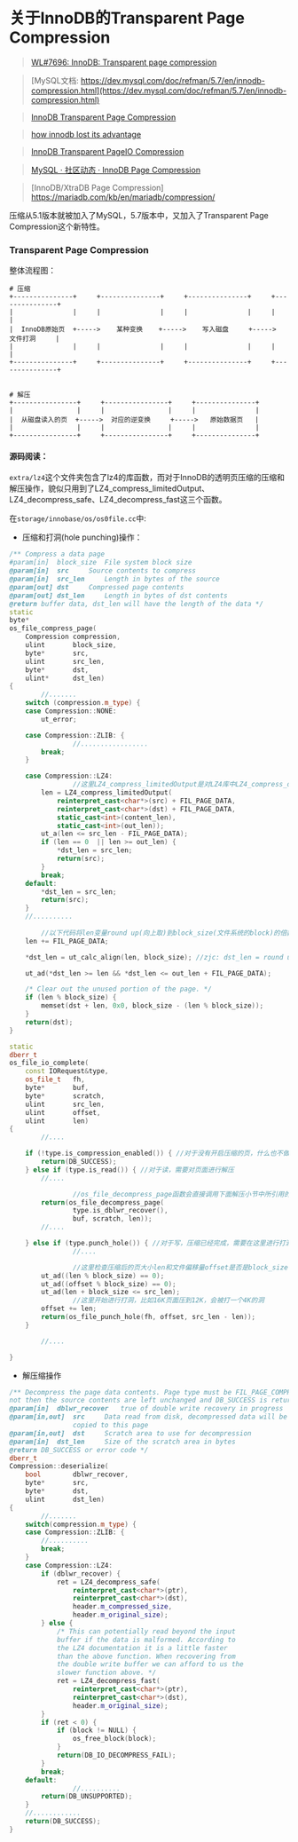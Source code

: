 # 关于InnoDB的Transparent Page Compression

> [WL#7696: InnoDB: Transparent page compression](https://dev.mysql.com/worklog/task/?id=7696)

> [MySQL文档: https://dev.mysql.com/doc/refman/5.7/en/innodb-compression.html](https://dev.mysql.com/doc/refman/5.7/en/innodb-compression.html)

>[InnoDB Transparent Page Compression](http://mysqlserverteam.com/innodb-transparent-page-compression/)

> [how innodb lost its advantage](https://dom.as/2015/04/09/how-innodb-lost-its-advantage/)

>[InnoDB Transparent PageIO Compression](http://mysqlserverteam.com/innodb-transparent-pageio-compression/)

>[MySQL · 社区动态 · InnoDB Page Compression](http://mysql.taobao.org/monthly/2015/08/01/)

> [InnoDB/XtraDB Page Compression] https://mariadb.com/kb/en/mariadb/compression/


压缩从5.1版本就被加入了MySQL，5.7版本中，又加入了Transparent Page 
Compression这个新特性。

### Transparent Page Compression

整体流程图：
```
# 压缩
+---------------+     +---------------+     +---------------+     +---------------+
|               |     |               |     |               |     |               |
|  InnoDB原始页  +----->    某种变换    +----->    写入磁盘     +----->   文件打洞     |
|               |     |               |     |               |     |               |
+---------------+     +---------------+     +---------------+     +---------------+


# 解压
+----------------+     +----------------+     +---------------+
|                |     |                |     |               |
|  从磁盘读入的页  +----->  对应的逆变换     +----->   原始数据页   |
|                |     |                |     |               |
+----------------+     +----------------+     +---------------+
```

#### 源码阅读：

`extra/lz4`这个文件夹包含了lz4的库函数，而对于InnoDB的透明页压缩的压缩和解压操作，貌似只用到了LZ4_compress_limitedOutput、LZ4_decompress_safe、LZ4_decompress_fast这三个函数。

在`storage/innobase/os/os0file.cc`中:
* 压缩和打洞(hole punching)操作：
```cpp
/** Compress a data page
#param[in]	block_size	File system block size
@param[in]	src		Source contents to compress
@param[in]	src_len		Length in bytes of the source
@param[out]	dst		Compressed page contents
@param[out]	dst_len		Length in bytes of dst contents
@return buffer data, dst_len will have the length of the data */
static
byte*
os_file_compress_page(
	Compression	compression,
	ulint		block_size,
	byte*		src,
	ulint		src_len,
	byte*		dst,
	ulint*		dst_len)
{
        //.......
	switch (compression.m_type) {
	case Compression::NONE:
		ut_error;

	case Compression::ZLIB: {
                //.................
		break;
	}

	case Compression::LZ4:
                //这里LZ4_compress_limitedOutput是对LZ4库中LZ4_compress_default函数的直接封装，相当于改了个名字
		len = LZ4_compress_limitedOutput(
			reinterpret_cast<char*>(src) + FIL_PAGE_DATA,
			reinterpret_cast<char*>(dst) + FIL_PAGE_DATA,
			static_cast<int>(content_len),
			static_cast<int>(out_len));
		ut_a(len <= src_len - FIL_PAGE_DATA);
		if (len == 0  || len >= out_len) {
			*dst_len = src_len;
			return(src);
		}
		break;
	default:
		*dst_len = src_len;
		return(src);
	}
	//..........
        
        //以下代码将len变量round up(向上取)到block_size(文件系统的block)的倍数
	len += FIL_PAGE_DATA;

	*dst_len = ut_calc_align(len, block_size); //zjc: dst_len = round up len to multiple of block_size

	ut_ad(*dst_len >= len && *dst_len <= out_len + FIL_PAGE_DATA);

	/* Clear out the unused portion of the page. */
	if (len % block_size) {
		memset(dst + len, 0x0, block_size - (len % block_size));
	}
	return(dst);
}
```

```cpp
static
dberr_t
os_file_io_complete(
	const IORequest&type,
	os_file_t	fh,
	byte*		buf,
	byte*		scratch,
	ulint		src_len,
	ulint		offset,
	ulint		len)
{
        //....

	if (!type.is_compression_enabled()) { //对于没有开启压缩的页，什么也不做直接返回
		return(DB_SUCCESS);
	} else if (type.is_read()) { //对于读，需要对页面进行解压
		//....

                //os_file_decompress_page函数会直接调用下面解压小节中所引用的Compression::deserialize函数
		return(os_file_decompress_page(
				type.is_dblwr_recover(),
				buf, scratch, len));
		//....

	} else if (type.punch_hole()) { //对于写，压缩已经完成，需要在这里进行打洞
                //....

                //这里检查压缩后的页大小len和文件偏移量offset是否是block_size(文件系统块大小)的整数倍
		ut_ad((len % block_size) == 0); 
		ut_ad((offset % block_size) == 0);
		ut_ad(len + block_size <= src_len);
                //这里开始进行打洞，比如16K页面压到12K，会被打一个4K的洞
		offset += len;
		return(os_file_punch_hole(fh, offset, src_len - len)); 
	}

        //....

}
```

* 解压缩操作
```cpp
/** Decompress the page data contents. Page type must be FIL_PAGE_COMPRESSED, if
not then the source contents are left unchanged and DB_SUCCESS is returned.
@param[in]	dblwr_recover	true of double write recovery in progress
@param[in,out]	src		Data read from disk, decompressed data will be
				copied to this page
@param[in,out]	dst		Scratch area to use for decompression
@param[in]	dst_len		Size of the scratch area in bytes
@return DB_SUCCESS or error code */
dberr_t
Compression::deserialize(
	bool		dblwr_recover,
	byte*		src,
	byte*		dst,
	ulint		dst_len)
{
        //....... 
	switch(compression.m_type) {
	case Compression::ZLIB: {
		//..........
		break;
	}
	case Compression::LZ4:
		if (dblwr_recover) {
			ret = LZ4_decompress_safe(
				reinterpret_cast<char*>(ptr),
				reinterpret_cast<char*>(dst),
				header.m_compressed_size,
				header.m_original_size);
		} else {
			/* This can potentially read beyond the input
			buffer if the data is malformed. According to
			the LZ4 documentation it is a little faster
			than the above function. When recovering from
			the double write buffer we can afford to us the
			slower function above. */
			ret = LZ4_decompress_fast(
				reinterpret_cast<char*>(ptr),
				reinterpret_cast<char*>(dst),
				header.m_original_size);
		}
		if (ret < 0) {
			if (block != NULL) {
				os_free_block(block);
			}
			return(DB_IO_DECOMPRESS_FAIL);
		}
		break;
	default:
                //..........
		return(DB_UNSUPPORTED);
	}
	//............
	return(DB_SUCCESS);
}
```



